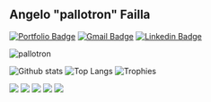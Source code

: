 ## Angelo "pallotron" Failla

[![Portfolio Badge](https://img.shields.io/badge/portfolio-web-blue?style=flat&link=https://angelofailla.com/)](https://angelofailla.com/) [![Gmail Badge](https://img.shields.io/badge/-pallotron@gmail.com-005FF9?style=flat&logo=Mail.Ru&logoColor=white&link=mailto:pallotron@gmail.com)](mailto:pallotron@gmail.com) 
[![Linkedin Badge](https://img.shields.io/badge/-Linkedin-0072b1?style=flat&logo=Linkedin&logoColor=white&link=https://www.linkedin.com/in/pallotron/)](https://www.linkedin.com/in/pallotron/)  
<p align=left> <img src=https://komarev.com/ghpvc/?username=pallotron alt=pallotron /> </p>

![Github stats](https://github-readme-stats.vercel.app/api?username=pallotron&show_icons=true&include_all_commits=true)
![Top Langs](https://github-readme-stats.vercel.app/api/top-langs/?username=pallotron&layout=compact)
![Trophies](https://github-profile-trophy.vercel.app/?username=pallotron&column=4&&margin-w=5&margin-h=5&no-bg=true&no-frame=true&theme=flat)

![](https://github-profile-summary-cards.vercel.app/api/cards/profile-details?username=pallotron&theme=nord_bright)
![](https://github-profile-summary-cards.vercel.app/api/cards/repos-per-language?username=pallotron&theme=nord_bright)
![](https://github-profile-summary-cards.vercel.app/api/cards/most-commit-language?username=pallotron&theme=nord_bright)
![](https://github-profile-summary-cards.vercel.app/api/cards/stats?username=pallotron&theme=nord_bright)
![](https://github-profile-summary-cards.vercel.app/api/cards/productive-time?username=pallotron&theme=nord_bright)

